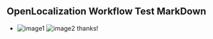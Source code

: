 ## OpenLocalization Workflow Test MarkDown
* ![image1](.\7c48b9d8-1f81-4cff-a376-d03e46a7a5db.PNG)   ![image2](.\f74630ac-90c1-486e-9639-6a5ea8545852.png) 
thanks!